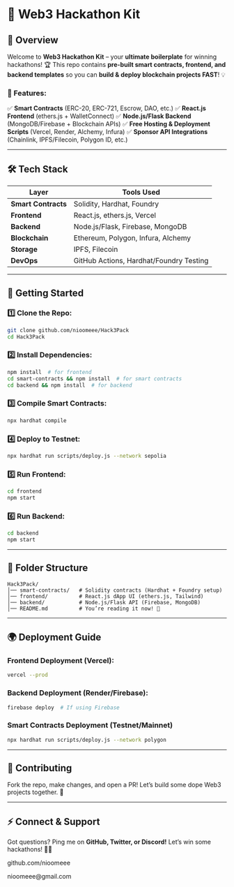 # 🚀 Web3 Hackathon Kit

## 🌟 Overview

Welcome to **Web3 Hackathon Kit** – your **ultimate boilerplate** for winning hackathons! 🏆 This repo contains **pre-built smart contracts, frontend, and backend templates** so you can **build & deploy blockchain projects FAST**! 💡

### 🎯 Features:

✅ **Smart Contracts** (ERC-20, ERC-721, Escrow, DAO, etc.)
✅ **React.js Frontend** (ethers.js + WalletConnect)
✅ **Node.js/Flask Backend** (MongoDB/Firebase + Blockchain APIs)
✅ **Free Hosting & Deployment Scripts** (Vercel, Render, Alchemy, Infura)
✅ **Sponsor API Integrations** (Chainlink, IPFS/Filecoin, Polygon ID, etc.)

---

## 🛠️ Tech Stack

| Layer               | Tools Used                              |
| ------------------- | --------------------------------------- |
| **Smart Contracts** | Solidity, Hardhat, Foundry              |
| **Frontend**        | React.js, ethers.js, Vercel             |
| **Backend**         | Node.js/Flask, Firebase, MongoDB        |
| **Blockchain**      | Ethereum, Polygon, Infura, Alchemy      |
| **Storage**         | IPFS, Filecoin                          |
| **DevOps**          | GitHub Actions, Hardhat/Foundry Testing |

---

## 🚀 Getting Started

### 1️⃣ Clone the Repo:

```bash
git clone github.com/nioomeee/Hack3Pack
cd Hack3Pack
```

### 2️⃣ Install Dependencies:

```bash
npm install  # for frontend
cd smart-contracts && npm install  # for smart contracts
cd backend && npm install  # for backend
```

### 3️⃣ Compile Smart Contracts:

```bash
npx hardhat compile
```

### 4️⃣ Deploy to Testnet:

```bash
npx hardhat run scripts/deploy.js --network sepolia
```

### 5️⃣ Run Frontend:

```bash
cd frontend
npm start
```

### 6️⃣ Run Backend:

```bash
cd backend
npm start
```

---

## 📁 Folder Structure

```
Hack3Pack/
│── smart-contracts/   # Solidity contracts (Hardhat + Foundry setup)
│── frontend/          # React.js dApp UI (ethers.js, Tailwind)
│── backend/           # Node.js/Flask API (Firebase, MongoDB)
│── README.md          # You’re reading it now! 👀
```

---

## 🌍 Deployment Guide

### **Frontend Deployment (Vercel):**

```bash
vercel --prod
```

### **Backend Deployment (Render/Firebase):**

```bash
firebase deploy  # If using Firebase
```

### **Smart Contracts Deployment (Testnet/Mainnet)**

```bash
npx hardhat run scripts/deploy.js --network polygon
```

---

## 📢 Contributing

Fork the repo, make changes, and open a PR! Let’s build some dope Web3 projects together. 💖

---

## ⚡ Connect & Support

Got questions? Ping me on **GitHub, Twitter, or Discord!** Let’s win some hackathons! 🚀🔥

github.com/nioomeee

nioomeee\@gmail.com
